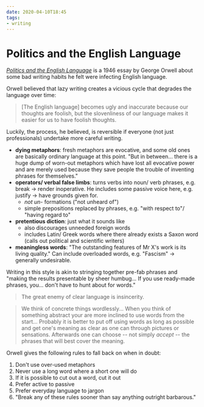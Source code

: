 ```yaml
---
date: 2020-04-10T18:45
tags:
- writing
---
```


# Politics and the English Language

[_Politics and the English Language_][01] is a 1946 essay by George
Orwell about some bad writing habits he felt were infecting English
language.

Orwell believed that lazy writing creates a vicious cycle that
degrades the language over time:

> [The English language] becomes ugly and inaccurate because our
thoughts are foolish, but the slovenliness of our language makes it
easier for us to have foolish thoughts.

Luckily, the process, he believed, is reversible if everyone (not
just professionals) undertake more careful writing.

- **dying metaphors**: fresh metaphors are evocative, and some old
  ones are basically ordinary language at this point. "But in
  between... there is a huge dump of worn-out metaphors which have
  lost all evocative power and are merely used because they save
  people the trouble of inventing phrases for themselves."
- **operators/ verbal false limbs**: turns verbs into noun/ verb
  phrases, e.g. break -> render inoperative. He includes some passive
  voice here, e.g. justify -> have grounds given for.
  - _not un-_ formations ("not unheard of")
  - simple prepositions replaced by phrases, e.g. "with respect to"/
    "having regard to"
- **pretentious diction**: just what it sounds like
  - also discourages unneeded foreign words
  - includes Latin/ Greek words where there already exists a Saxon
    word (calls out political and scientific writers)
- **meaningless words**: "The outstanding features of Mr X's work is
  its living quality." Can include overloaded words, e.g. "Fascism"
  -> generally undesirable.
  
Writing in this style is akin to stringing together pre-fab phrases
and "making the results presentable by sheer humbug... If you use
ready-made phrases, you... don't have to hunt about for words."

> The great enemy of clear language is insincerity.

> We think of concrete things wordlessly... When you think of
something abstract your are more inclined to use words from the
start... Probably it is better to put off using words as long as
possible and get one's meaning as clear as one can through pictures
or sensations. Afterwards one can choose -- not simply _accept_ --
the phrases that will best cover the meaning.

Orwell gives the following rules to fall back on when in doubt:

1. Don't use over-used metaphors
2. Never use a long word where a short one will do
3. If it is possible to cut out a word, cut it out
4. Prefer active to passive
5. Prefer everyday language to jargon
6. "Break any of these rules sooner than say anything outright
   barbarous."
  
  
[01]: https://faculty.washington.edu/rsoder/EDLPS579/HonorsOrwellPoliticsEnglishLanguage.pdf
